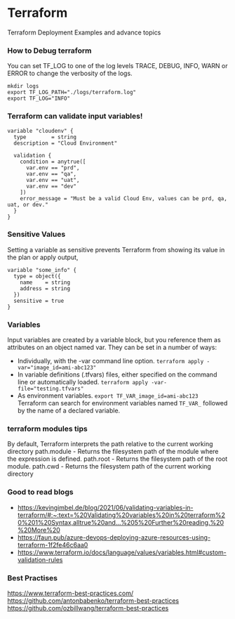 # Terraform 

Terraform Deployment Examples and advance topics



### How to Debug terraform

You can set TF_LOG to one of the log levels TRACE, DEBUG, INFO, WARN or ERROR to change the verbosity of the logs.

```
mkdir logs
export TF_LOG_PATH="./logs/terraform.log"
export TF_LOG="INFO" 
```

### Terraform can validate input variables!
```
variable "cloudenv" {
  type        = string
  description = "Cloud Environment"

  validation {
    condition = anytrue([
      var.env == "prd",
      var.env == "qa",
      var.env == "uat",
      var.env == "dev"
    ])
    error_message = "Must be a valid Cloud Env, values can be prd, qa, uat, or dev."
  }
}
```

### Sensitive Values
Setting a variable as sensitive prevents Terraform from showing its value in the plan or apply output,

```
variable "some_info" {
  type = object({
    name    = string
    address = string
  })
  sensitive = true
}
```

### Variables

 Input variables are created by a variable block, but you reference them as attributes on an object named var. They can be set in a number of ways:
 
- Individually, with the -var command line option. `terraform apply -var="image_id=ami-abc123"`
- In variable definitions (.tfvars) files, either specified on the command line or automatically loaded. `terraform apply -var-file="testing.tfvars"`
- As environment variables. `export TF_VAR_image_id=ami-abc123` Terraform can search for environment variables named `TF_VAR_` followed by the name of a declared variable.
 
 
### terraform modules tips

By default, Terraform interprets the path relative to the current working directory
path.module - Returns the filesystem path of the module where the expression is defined.
path.root - Returns the filesystem path of the root module.
path.cwd - Returns the filesystem path of the current working directory
 
 
 ### Good to read blogs
- https://kevingimbel.de/blog/2021/06/validating-variables-in-terraform/#:~:text=%20Validating%20variables%20in%20terraform%20%201%20Syntax,alltrue%20and...%205%20Further%20reading.%20%20More%20
- https://faun.pub/azure-devops-deploying-azure-resources-using-terraform-1f2fe46c6aa0
- https://www.terraform.io/docs/language/values/variables.html#custom-validation-rules

### Best Practises
https://www.terraform-best-practices.com/
https://github.com/antonbabenko/terraform-best-practices
https://github.com/ozbillwang/terraform-best-practices
